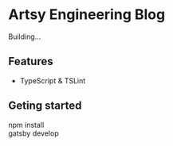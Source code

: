 # Artsy Engineering Blog

Building...



## Features

- TypeScript & TSLint

## Geting started

npm install 
<br>
gatsby develop


